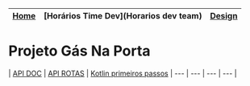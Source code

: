 | [Home](home) | [Horários Time Dev](Horarios dev team) | [Design](Design) |
| --- | --- | --- |

# Projeto Gás Na Porta

| [API DOC](http://www.tools.ages.pucrs.br/projetos/gasNaPorta/wikis/api) | [API ROTAS](http://www.tools.ages.pucrs.br/GasNaPorta/wiki/wikis/api-rotas) | [Kotlin primeiros passos](http://www.tools.ages.pucrs.br/GasNaPorta/wiki/wikis/kotlin%20-%20primeiros%20passos)
| --- | --- | --- | --- |